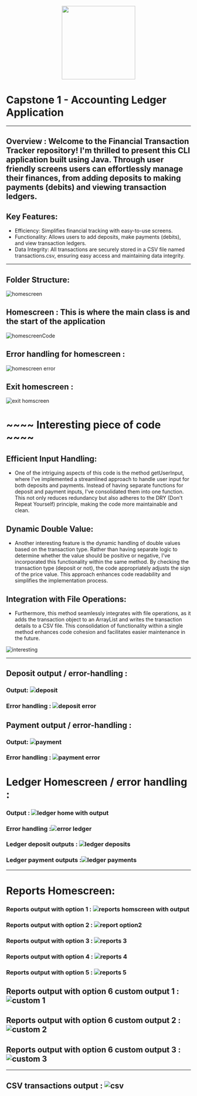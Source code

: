 
<p align="center">
  <img src="https://github.com/twentyfive21/accounting-ledger/assets/107441301/2f93ac24-595d-4cf3-ac0a-adecb8ce1caf" height="200">
</p>

# Capstone 1 - Accounting Ledger Application
---
## Overview : Welcome to the Financial Transaction Tracker repository! I'm thrilled to present this CLI application built using Java. Through user friendly screens  users can effortlessly manage their finances, from adding deposits to making payments (debits) and viewing transaction ledgers.

## Key Features:

- Efficiency: Simplifies financial tracking with easy-to-use screens.
- Functionality: Allows users to add deposits, make payments (debits), and view transaction ledgers.
- Data Integrity: All transactions are securely stored in a CSV file named transactions.csv, ensuring easy access and maintaining data integrity.
---

## Folder Structure: 
![homescreen](https://github.com/twentyfive21/accounting-ledger/assets/107441301/97bb6283-a824-41a2-aec3-559a0e58c688)
## Homescreen : This is where the main class is and the start of the application
![homescreenCode](https://github.com/twentyfive21/accounting-ledger/assets/107441301/d3b9836c-2119-4388-8cfb-7c6b51182c01)
## Error handling for homescreen :
![homescreen error](https://github.com/twentyfive21/accounting-ledger/assets/107441301/b881e78f-6348-4a45-98af-3869a81af2ab)
## Exit homescreen :
![exit homscreen](https://github.com/twentyfive21/accounting-ledger/assets/107441301/9068b0e2-1366-4cff-9021-a90d4e70c03c)

# ~~~~ Interesting piece of code ~~~~ 
## Efficient Input Handling:
- One of the intriguing aspects of this code is the method getUserInput, where I've implemented a streamlined approach to handle user input for both deposits and payments. Instead of having separate functions for deposit and payment inputs, I've consolidated them into one function. This not only reduces redundancy but also adheres to the DRY (Don't Repeat Yourself) principle, making the code more maintainable and clean.

## Dynamic Double Value:
- Another interesting feature is the dynamic handling of double values based on the transaction type. Rather than having separate logic to determine whether the value should be positive or negative, I've incorporated this functionality within the same method. By checking the transaction type (deposit or not), the code appropriately adjusts the sign of the price value. This approach enhances code readability and simplifies the implementation process.

## Integration with File Operations:
- Furthermore, this method seamlessly integrates with file operations, as it adds the transaction object to an ArrayList and writes the transaction details to a CSV file. This consolidation of functionality within a single method enhances code cohesion and facilitates easier maintenance in the future.

![interesting](https://github.com/twentyfive21/accounting-ledger/assets/107441301/4873e718-fd0b-478c-9686-c74d74a595f2)

---
## Deposit output / error-handling : 
### Output: ![deposit](https://github.com/twentyfive21/accounting-ledger/assets/107441301/09b3fd54-83c3-4df9-b23a-3e2e394cede1)
### Error handling : ![deposit error](https://github.com/twentyfive21/accounting-ledger/assets/107441301/1626b6b2-4786-41d8-bd04-6b457ded4980)

## Payment output / error-handling : 
### Output: ![payment](https://github.com/twentyfive21/accounting-ledger/assets/107441301/45a7ec7b-5b7a-4c5c-b630-63fc4936b3c9)
### Error handling : ![payment error](https://github.com/twentyfive21/accounting-ledger/assets/107441301/89df3484-66a5-48e0-a47c-b33b9a90ae1c)

# Ledger Homescreen / error handling : 
### Output : ![ledger home with output](https://github.com/twentyfive21/accounting-ledger/assets/107441301/6b22488e-69be-42a3-838a-1387f8cd928d)
### Error handling :![error ledger](https://github.com/twentyfive21/accounting-ledger/assets/107441301/77fb6049-3924-4a0d-8de4-f62c2baef390)

### Ledger deposit outputs : ![ledger deposits](https://github.com/twentyfive21/accounting-ledger/assets/107441301/28de7330-2157-4965-a1c3-b2c7c8142f33)
### Ledger payment outputs :![ledger payments](https://github.com/twentyfive21/accounting-ledger/assets/107441301/e264bbcd-015b-4ce1-ab17-edf55929c9db)
---
# Reports Homescreen:
### Reports output with option 1 : ![reports homscreen with output](https://github.com/twentyfive21/accounting-ledger/assets/107441301/833a9de3-f8d9-4547-8a78-6f2ce117a32d)
### Reports output with option 2 : ![report option2](https://github.com/twentyfive21/accounting-ledger/assets/107441301/f5039e5b-9faf-4dd4-90bd-b46db7b4d6b0)
### Reports output with option 3 : ![reports 3](https://github.com/twentyfive21/accounting-ledger/assets/107441301/a8329436-f72f-4477-82b3-3705d5b9bbcf)
### Reports output with option 4 : ![reports 4](https://github.com/twentyfive21/accounting-ledger/assets/107441301/cc7ab62e-662a-481d-aaee-54a343c94219)
### Reports output with option 5 : ![reports 5](https://github.com/twentyfive21/accounting-ledger/assets/107441301/15f2faee-c268-4b79-a74b-4a562d98b19c)
## Reports output with option 6 custom output 1 :![custom 1](https://github.com/twentyfive21/accounting-ledger/assets/107441301/0d134b12-536f-45b8-b089-0a5ad90104a7)
## Reports output with option 6 custom output 2 : ![custom 2](https://github.com/twentyfive21/accounting-ledger/assets/107441301/1de6f5ca-e6da-44c1-b616-fd1e358e0806)
## Reports output with option 6 custom output 3 :  ![custom 3](https://github.com/twentyfive21/accounting-ledger/assets/107441301/350ed4a1-3ba2-457c-8dd6-d02f67e4cb30)
---
## CSV transactions output : ![csv](https://github.com/twentyfive21/accounting-ledger/assets/107441301/7d71016f-1725-4019-9295-5c64861965d0)




